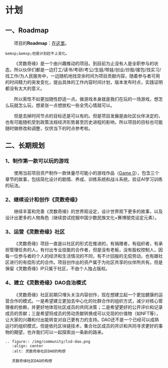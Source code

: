 # 计划

## 一、Roadmap

&emsp;&emsp;项目的**Roadmap**：[在这里](https://trello.com/b/Pu3B6ofC)。

```{warning}
&emsp;&emsp;但是计划赶不上变化。
```

&emsp;&emsp;《灵数奇缘》是一个由兴趣推动的项目。到目前为止没有人是全职参与的状态，所以伙伴们都是一边打工/读书/考研/考公/生娃/带娃/创业/炒股/接包/找实习/找工作/为人民服务中，一边随机地找空余时间为项目贡献内容，随着参与者可用的时间精力的突发变化，提出具体的工作内容时间计划，版本发布时点，实践证明都没有太大的意义。

&emsp;&emsp;所以索性不如更加随性舒适一点。做游戏本身就是我们在玩的一场游戏，想怎么玩就怎么玩，想紧张一点想放松一些全凭心情就可以。

&emsp;&emsp;但是去掉时间节点的目标还是可以有的。但是项目发展是由社区伙伴决定的，也有可能随机受到政策法规经济形势甚至历史进程的影响，所以项目的目标也可能随时做修改和调整，仅供当下的时点参考啦。

## 二、长期规划

### 1、制作第一款可以玩的游戏

&emsp;&emsp;使用当前项目资产制作一款体量尽可能小的游戏作品（[Game 0](/gamedoc/gameplay/game0/index)），包含三个章节的故事，包括简化设计的剧情、养成、训练系统和战斗系统，验证AI学习训练的玩法。

### 2、继续设计和创作《灵数奇缘》

&emsp;&emsp;继续丰富和完善《灵数奇缘》的世界观设定，设计世界观下更多的故事，以及设计出更多的人物角色（继续尝试挖掘中国少数民族文化+赛博朋克设定元素）。

### 3、运营《灵数奇缘》社区

&emsp;&emsp;《灵数奇缘》项目一直是以社区的形式在推进的，有捐赠者，有组织者，有承担管理任务的人，有付出专业技能的合作者，但是没有老板，没有股权控制人，因每一位参与者的个人的经济和生活情况的不同，有不计回报的无偿劳动，也有跟社区进行的有偿形式的合作。项目创作出的资产属于为社区共享的伙伴所共有。但是保留《灵数奇缘》IP只属于社区，不由个人独占版权。

### 4、建立《灵数奇缘》DAO自治模式

&emsp;&emsp;《灵数奇缘》社区前期只埋头关注内容创作，现在想建立起一个更加健康的运营合作的模式。一是希望建立更加去中心化的社群合作的组织方式，减少对核心管理者的依赖，并更好地体现社区成员的共同决策；二是希望更好的公开评价和记录成员的贡献；三是希望将成员的劳动贡献转换成可以兑现的价值物（如NFT等），让大家的兴趣和付出能转变对自己更有力的支持。DAO还不是一个已经可以成熟运行的组织模式，但是依托区块链技术，集合社区成员的共识和共同寻求更好的事物的期望，也许我们可以一起探索出一条新的路来。

```{eval-rst}
.. figure:: /img/community/lsd-dao.png
   :align: center
   :alt: 灵数奇缘社区DAO的构想

   灵数奇缘社区DAO的构想
```
